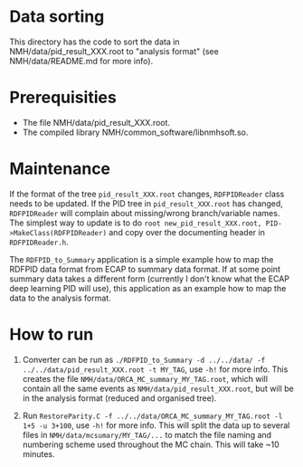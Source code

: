 Data sorting
============
This directory has the code to sort the data in NMH/data/pid_result_XXX.root to "analysis format" (see NMH/data/README.md for more info).

Prerequisities
==============
* The file NMH/data/pid_result_XXX.root.
* The compiled library NMH/common_software/libnmhsoft.so.

Maintenance
===========

If the format of the tree `pid_result_XXX.root` changes, `RDFPIDReader` class needs to be updated. If the PID tree in `pid_result_XXX.root` has changed, `RDFPIDReader` will complain about missing/wrong branch/variable names. The simplest way to update is to do `root new_pid_result_XXX.root, PID->MakeClass(RDFPIDReader)` and copy over the documenting header in `RDFPIDReader.h`.

The `RDFPID_to_Summary` application is a simple example how to map the RDFPID data format from ECAP to summary data format. If at some point summary data takes a different form (currently I don't know what the ECAP deep learning PID will use), this application as an example how to map the data to the analysis format.

How to run
==========
1. Converter can be run as `./RDFPID_to_Summary -d ../../data/ -f ../../data/pid_result_XXX.root -t MY_TAG`, use `-h!` for more info. This creates the file `NMH/data/ORCA_MC_summary_MY_TAG.root`, which will contain all the same events as `NMH/data/pid_result_XXX.root`, but will be in the analysis format (reduced and organised tree).
   
2. Run `RestoreParity.C -f ../../data/ORCA_MC_summary_MY_TAG.root -l 1+5 -u 3+100`, use `-h!` for more info. This will split the data up to several files in `NMH/data/mcsumary/MY_TAG/...` to match the file naming and numbering scheme used throughout the MC chain. This will take ~10 minutes.